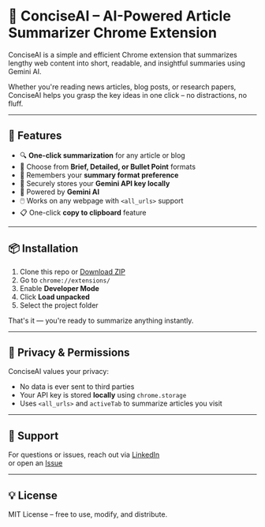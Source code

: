 # 🧠 ConciseAI – AI-Powered Article Summarizer Chrome Extension

ConciseAI is a simple and efficient Chrome extension that summarizes lengthy web content into short, readable, and insightful summaries using Gemini AI.

Whether you're reading news articles, blog posts, or research papers, ConciseAI helps you grasp the key ideas in one click – no distractions, no fluff.

---

## 🚀 Features

- 🔍 **One-click summarization** for any article or blog
- 🧭 Choose from **Brief, Detailed, or Bullet Point** formats
- 💾 Remembers your **summary format preference**
- 🔐 Securely stores your **Gemini API key locally**
- 🧠 Powered by **Gemini AI**
- 🖱️ Works on any webpage with `<all_urls>` support
- 📋 One-click **copy to clipboard** feature

---

## 📦 Installation

1. Clone this repo or [Download ZIP](https://github.com/yourusername/ConciseAI/archive/refs/heads/main.zip)
2. Go to `chrome://extensions/`
3. Enable **Developer Mode**
4. Click **Load unpacked**
5. Select the project folder

That's it — you're ready to summarize anything instantly.

---

## 🔐 Privacy & Permissions

ConciseAI values your privacy:

- No data is ever sent to third parties
- Your API key is stored **locally** using `chrome.storage`
- Uses `<all_urls>` and `activeTab` to summarize articles you visit

---

## 📧 Support

For questions or issues, reach out via [LinkedIn](https://www.linkedin.com/in/shirish-singh/)  
or open an [Issue](https://github.com/Shirish0986/ConciseAI/issues)

---

## 💡 License

MIT License – free to use, modify, and distribute.